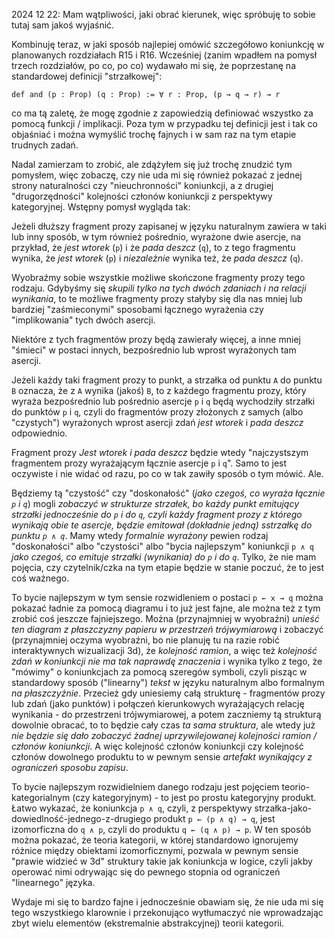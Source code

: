 2024 12 22: Mam wątpliwości, jaki obrać kierunek, więc spróbuję to sobie tutaj sam jakoś wyjaśnić.

Kombinuję teraz, w jaki sposób najlepiej omówić szczegółowo koniunkcję w planowanych rozdziałach R15
i R16. Wcześniej (zanim wpadłem na pomysł trzech rozdziałów, po co, po co) wydawało mi się, że
poprzestanę na standardowej definicji "strzałkowej":

```lean
def and (p : Prop) (q : Prop) := ∀ r : Prop, (p → q → r) → r
```

co ma tą zaletę, że mogę zgodnie z zapowiedzią definiować wszystko za pomocą funkcji /
implikacji. Poza tym w przypadku tej definicji jest i tak co objaśniać i można wymyślić trochę
fajnych i w sam raz na tym etapie trudnych zadań.

Nadal zamierzam to zrobić, ale zdążyłem się już trochę znudzić tym pomysłem, więc zobaczę, czy nie
uda mi się również pokazać z jednej strony naturalności czy "nieuchronności" koniunkcji, a z drugiej
"drugorzędności" kolejności członów koniunkcji z perspektywy kategoryjnej. Wstępny pomysł wygląda
tak:

Jeżeli dłuższy fragment prozy zapisanej w języku naturalnym zawiera w taki lub inny sposób, w tym
również pośrednio, wyrażone dwie asercje, na przykład, że *jest wtorek* (`p`) i że *pada deszcz*
(`q`), to z tego fragmentu wynika, że *jest wtorek* (`p`) i *niezależnie* wynika też, że *pada
deszcz* (`q`).

Wyobraźmy sobie wszystkie możliwe skończone fragmenty prozy tego rodzaju. Gdybyśmy się *skupili
tylko na tych dwóch zdaniach i na relacji wynikania*, to te możliwe fragmenty prozy stałyby się dla
nas mniej lub bardziej "zaśmieconymi" sposobami łącznego wyrażenia czy "implikowania" tych dwóch
asercji.

Niektóre z tych fragmentów prozy będą zawierały więcej, a inne mniej "śmieci" w postaci innych,
bezpośrednio lub wprost wyrażonych tam asercji.

Jeżeli każdy taki fragment prozy to punkt, a strzałka od punktu `A` do punktu `B` oznacza, że z `A`
wynika (jakoś) `B`, to z każdego fragmentu prozy, który wyraża bezpośrednio lub pośrednio asercje
`p` i `q` będą wychodziły strzałki do punktów `p` i `q`, czyli do fragmentów prozy złożonych z
samych (albo "czystych") wyrażonych wprost asercji zdań *jest wtorek* i *pada deszcz* odpowiednio.

Fragment prozy *Jest wtorek i pada deszcz* będzie wtedy "najczystszym fragmentem prozy wyrażającym
łącznie asercje `p` i `q`". Samo to jest oczywiste i nie widać od razu, po co w tak zawiły sposób o tym
mówić. Ale.

Będziemy tą "czystość" czy "doskonałość" (*jako czegoś, co wyraża łącznie `p` i `q`*) mogli
*zobaczyć w strukturze strzałek, bo każdy punkt emitujący strzałki jednocześnie do `p` i do `q`,
czyli każdy fragment prozy z którego wynikają obie te asercje, będzie emitował (dokładnie jedną)
sstrzałkę do punktu `p ∧ q`*. Mamy wtedy *formalnie wyrażony* pewien rodzaj "doskonałości" albo
"czystości" albo "bycia najlepszym" koniunkcji `p ∧ q` *jako czegoś, co emituje strzałki (wynikania)
do `p` i do `q`*. Tylko, że nie mam pojęcia, czy czytelnik/czka na tym etapie będzie w stanie
poczuć, że to jest coś ważnego.

To bycie najlepszym w tym sensie rozwidleniem o postaci `p ← x → q` można pokazać ładnie za pomocą
diagramu i to już jest fajne, ale można też z tym zrobić coś jeszcze fajniejszego. Można
(przynajmniej w wyobraźni) *unieść ten diagram z płaszczyzny papieru w przestrzeń trójwymiarową* i
zobaczyć (przynajmniej oczyma wyobraźni, bo nie planuję tu na razie robić interaktywnych
wizualizacji 3d), że *kolejność ramion*, a więc też *kolejność zdań w koniunkcji nie ma tak naprawdę
znaczenia* i wynika tylko z tego, że "mówimy" o koniunkcjach za pomocą szeregów symboli, czyli
pisząc w standardowy sposób ("linearny") *tekst* w języku naturalnym albo formalnym *na
płaszczyźnie*. Przecież gdy uniesiemy całą strukturę - fragmentów prozy lub zdań (jako punktów) i
połączeń kierunkowych wyrażających relację wynikania - do przestrzeni trójwymiarowej, a potem
zaczniemy tą strukturą dowolnie obracać, to to będzie cały czas *ta sama struktura*, ale wtedy już
*nie będzie się dało zobaczyć żadnej uprzywilejowanej kolejności ramion / członów koniunkcji*. A
więc kolejność członów koniunkcji czy kolejność członów dowolnego produktu to w pewnym sensie
*artefakt wynikający z ograniczeń sposobu zapisu*.

To bycie najlepszym rozwidielniem danego rodzaju jest pojęciem teorio-kategorialnym (czy
kategoryjnym) - to jest po prostu kategoryjny produkt. Łatwo wykazać, że koniunkcja `p ∧ q`, czyli,
z perspektywy strzałka-jako-dowiedlność-jednego-z-drugiego produkt `p ← (p ∧ q) → q`, jest
izomorficzna do `q ∧ p`, czyli do produktu `q ← (q ∧ p) → p`. W ten sposób można pokazać, że teoria
kategorii, w której standardowo ignorujemy różnice między obiektami izomorficznymi, pozwala w pewnym
sensie "prawie widzieć w 3d" struktury takie jak koniunkcja w logice, czyli jakby operować nimi
odrywając się do pewnego stopnia od ograniczeń "linearnego" języka.

Wydaje mi się to bardzo fajne i jednocześnie obawiam się, że nie uda mi się tego wszystkiego
klarownie i przekonująco wytłumaczyć nie wprowadzając zbyt wielu elementów (ekstremalnie
abstrakcyjnej) teorii kategorii.
